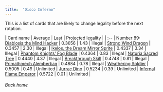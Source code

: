 ```yaml
---
title:  "Disco Inferno"
---
```


This is a list of cards that are likely to change legality before the next rotation.

| Card name | Average | Last | Projected legality |
| :-- |
[Number 89: Diablosis the Mind Hacker](https://db.ygoprodeck.com/card/?search=Number%2089:%20Diablosis%20the%20Mind%20Hacker) | 0.3056 | 1.43 | Illegal |
[Strong Wind Dragon](https://db.ygoprodeck.com/card/?search=Strong%20Wind%20Dragon) | 0.3457 | 2.30 | Illegal |
[Ikelos, the Dream Mirror Sprite](https://db.ygoprodeck.com/card/?search=Ikelos,%20the%20Dream%20Mirror%20Sprite) | 0.4337 | 3.34 | Illegal |
[Phantom Knights' Fog Blade](https://db.ygoprodeck.com/card/?search=Phantom%20Knights'%20Fog%20Blade) | 0.4364 | 0.83 | Illegal |
[Naturia Sacred Tree](https://db.ygoprodeck.com/card/?search=Naturia%20Sacred%20Tree) | 0.4440 | 4.37 | Illegal |
[Breakthrough Skill](https://db.ygoprodeck.com/card/?search=Breakthrough%20Skill) | 0.4748 | 0.81 | Illegal |
[Primathmech Alembertian](https://db.ygoprodeck.com/card/?search=Primathmech%20Alembertian) | 0.4884 | 0.78 | Illegal |
[Weathering Soldier](https://db.ygoprodeck.com/card/?search=Weathering%20Soldier) | 0.5005 | 0.49 | Unlimited |
[Jurrac Dino](https://db.ygoprodeck.com/card/?search=Jurrac%20Dino) | 0.5234 | 0.39 | Unlimited |
[Infernal Flame Emperor](https://db.ygoprodeck.com/card/?search=Infernal%20Flame%20Emperor) | 0.5722 | 0.01 | Unlimited |

###### [Back home](index)